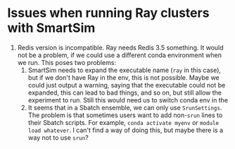 # Issues when running Ray clusters with SmartSim

1. Redis version is incompatible. Ray needs Redis 3.5 something. It would not be a problem, if we could use a different conda environment when we run. This poses two problems:
    1. SmartSim needs to expand the executable name (`ray` in this case), but if we don't have Ray in the env, this is not possible. Maybe we could just output a warning, saying that the executable could not be expanded, this can lead to bad things, and so on, but still allow the experiment to run. Still this would need us to switch conda env in the 
    2. It seems that in a Sbatch ensemble, we can only use `SrunSettings`. The problem is that sometimes users want to add non-`srun` lines to their Sbatch scripts. For example, `conda activate myenv` or `module load whatever`. I can't find a way of doing this, but maybe there is a way not to use `srun`?